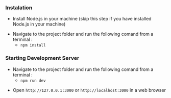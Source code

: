 ### Instalation ###

* Install Node.js in your machine (skip this step if you have installed Node.js in your machine)
+ Navigate to the project folder and run the following comand from a terminal :
    * ``` npm install ```

### Starting Development Server ###

+ Navigate to the project folder and run the following comand from a terminal :
    * ``` npm run dev ```
* Open ``` http://127.0.0.1:3000 ``` or ``` http://localhost:3000 ``` in a web browser
